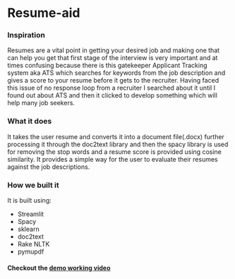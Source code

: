 # Resume-aid




### Inspiration
Resumes are a vital point in getting your desired job and making one that can help you get that first stage of the interview is very important and at times confusing because there is this gatekeeper Applicant Tracking system aka ATS which searches for keywords from the job description and gives a score to your resume before it gets to the recruiter. Having faced this issue of no response loop from a recruiter I searched about it until I found out about ATS and then it clicked to develop something which will help many job seekers.

### What it does
It takes the user resume and converts it into a document file(.docx) further processing it through the doc2text library and then the spacy library is used for removing the stop words and a resume score is provided using cosine similarity. It provides a simple way for the user to evaluate their resumes against the job descriptions.

### How we built it
It is built using:
- Streamlit 
- Spacy 
- sklearn
- doc2text
- Rake NLTK
- pymupdf

#### Checkout the [demo working video](https://youtu.be/wvI_6pCdz0w)


